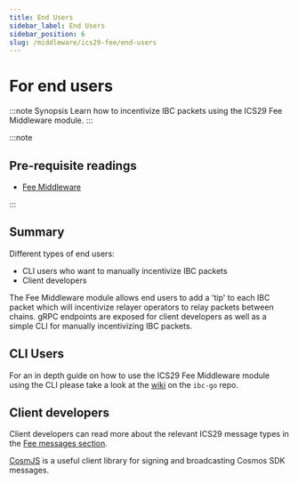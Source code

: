 ```yaml
---
title: End Users
sidebar_label: End Users
sidebar_position: 6
slug: /middleware/ics29-fee/end-users
---
```


# For end users

:::note Synopsis
Learn how to incentivize IBC packets using the ICS29 Fee Middleware module.
:::

:::note

## Pre-requisite readings

- [Fee Middleware](01-overview.md)

:::

## Summary

Different types of end users:

- CLI users who want to manually incentivize IBC packets
- Client developers

The Fee Middleware module allows end users to add a 'tip' to each IBC packet which will incentivize relayer operators to relay packets between chains. gRPC endpoints are exposed for client developers as well as a simple CLI for manually incentivizing IBC packets.

## CLI Users

For an in depth guide on how to use the ICS29 Fee Middleware module using the CLI please take a look at the [wiki](https://github.com/cosmos/ibc-go/wiki/Fee-enabled-fungible-token-transfers#asynchronous-incentivization-of-a-fungible-token-transfer) on the `ibc-go` repo.

## Client developers

Client developers can read more about the relevant ICS29 message types in the [Fee messages section](03-msgs.md).

[CosmJS](https://github.com/cosmos/cosmjs) is a useful client library for signing and broadcasting Cosmos SDK messages.
